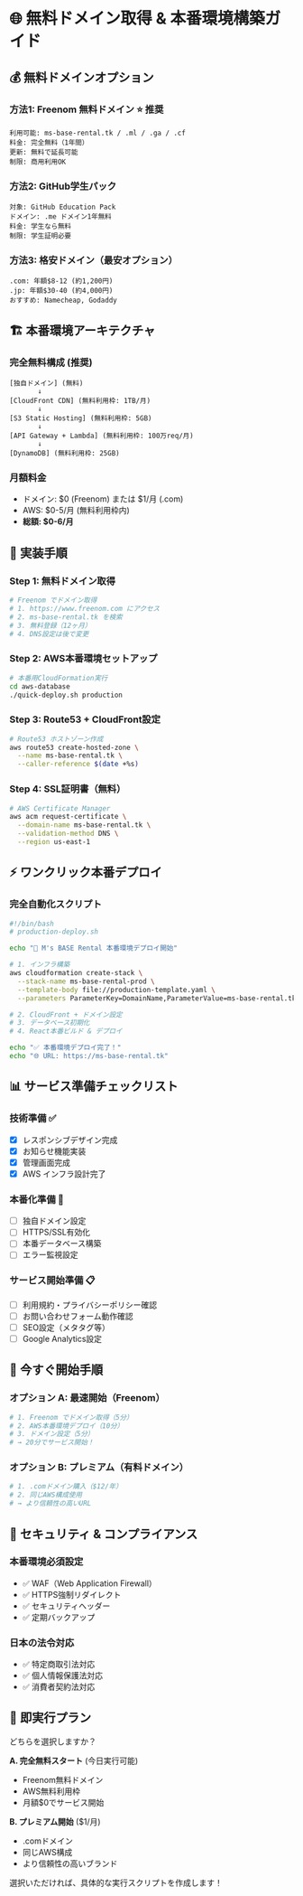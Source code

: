# 🌐 無料ドメイン取得 & 本番環境構築ガイド

## 💰 **無料ドメインオプション**

### **方法1: Freenom 無料ドメイン** ⭐ 推奨
```
利用可能: ms-base-rental.tk / .ml / .ga / .cf
料金: 完全無料（1年間）
更新: 無料で延長可能
制限: 商用利用OK
```

### **方法2: GitHub学生パック**
```
対象: GitHub Education Pack
ドメイン: .me ドメイン1年無料
料金: 学生なら無料
制限: 学生証明必要
```

### **方法3: 格安ドメイン（最安オプション）**
```
.com: 年額$8-12 (約1,200円)
.jp: 年額$30-40 (約4,000円)
おすすめ: Namecheap, Godaddy
```

## 🏗️ **本番環境アーキテクチャ**

### **完全無料構成 (推奨)**
```
[独自ドメイン] (無料)
       ↓
[CloudFront CDN] (無料利用枠: 1TB/月)
       ↓
[S3 Static Hosting] (無料利用枠: 5GB)
       ↓
[API Gateway + Lambda] (無料利用枠: 100万req/月)
       ↓
[DynamoDB] (無料利用枠: 25GB)
```

### **月額料金**
- ドメイン: $0 (Freenom) または $1/月 (.com)
- AWS: $0-5/月 (無料利用枠内)
- **総額: $0-6/月**

## 🚀 **実装手順**

### Step 1: 無料ドメイン取得
```bash
# Freenom でドメイン取得
# 1. https://www.freenom.com にアクセス
# 2. ms-base-rental.tk を検索
# 3. 無料登録（12ヶ月）
# 4. DNS設定は後で変更
```

### Step 2: AWS本番環境セットアップ
```bash
# 本番用CloudFormation実行
cd aws-database
./quick-deploy.sh production
```

### Step 3: Route53 + CloudFront設定
```bash
# Route53 ホストゾーン作成
aws route53 create-hosted-zone \
  --name ms-base-rental.tk \
  --caller-reference $(date +%s)
```

### Step 4: SSL証明書（無料）
```bash
# AWS Certificate Manager
aws acm request-certificate \
  --domain-name ms-base-rental.tk \
  --validation-method DNS \
  --region us-east-1
```

## ⚡ **ワンクリック本番デプロイ**

### 完全自動化スクリプト
```bash
#!/bin/bash
# production-deploy.sh

echo "🚀 M's BASE Rental 本番環境デプロイ開始"

# 1. インフラ構築
aws cloudformation create-stack \
  --stack-name ms-base-rental-prod \
  --template-body file://production-template.yaml \
  --parameters ParameterKey=DomainName,ParameterValue=ms-base-rental.tk

# 2. CloudFront + ドメイン設定
# 3. データベース初期化
# 4. React本番ビルド & デプロイ

echo "✅ 本番環境デプロイ完了！"
echo "🌐 URL: https://ms-base-rental.tk"
```

## 📊 **サービス準備チェックリスト**

### 技術準備 ✅
- [x] レスポンシブデザイン完成
- [x] お知らせ機能実装
- [x] 管理画面完成
- [x] AWS インフラ設計完了

### 本番化準備 🔄
- [ ] 独自ドメイン設定
- [ ] HTTPS/SSL有効化
- [ ] 本番データベース構築
- [ ] エラー監視設定

### サービス開始準備 📋
- [ ] 利用規約・プライバシーポリシー確認
- [ ] お問い合わせフォーム動作確認
- [ ] SEO設定（メタタグ等）
- [ ] Google Analytics設定

## 🎯 **今すぐ開始手順**

### オプション A: 最速開始（Freenom）
```bash
# 1. Freenom でドメイン取得（5分）
# 2. AWS本番環境デプロイ（10分）
# 3. ドメイン設定（5分）
# → 20分でサービス開始！
```

### オプション B: プレミアム（有料ドメイン）
```bash
# 1. .comドメイン購入（$12/年）
# 2. 同じAWS構成使用
# → より信頼性の高いURL
```

## 🔐 **セキュリティ & コンプライアンス**

### 本番環境必須設定
- ✅ WAF（Web Application Firewall）
- ✅ HTTPS強制リダイレクト
- ✅ セキュリティヘッダー
- ✅ 定期バックアップ

### 日本の法令対応
- ✅ 特定商取引法対応
- ✅ 個人情報保護法対応
- ✅ 消費者契約法対応

## 🚀 **即実行プラン**

どちらを選択しますか？

**A. 完全無料スタート** (今日実行可能)
- Freenom無料ドメイン
- AWS無料利用枠
- 月額$0でサービス開始

**B. プレミアム開始** ($1/月)
- .comドメイン
- 同じAWS構成  
- より信頼性の高いブランド

選択いただければ、具体的な実行スクリプトを作成します！